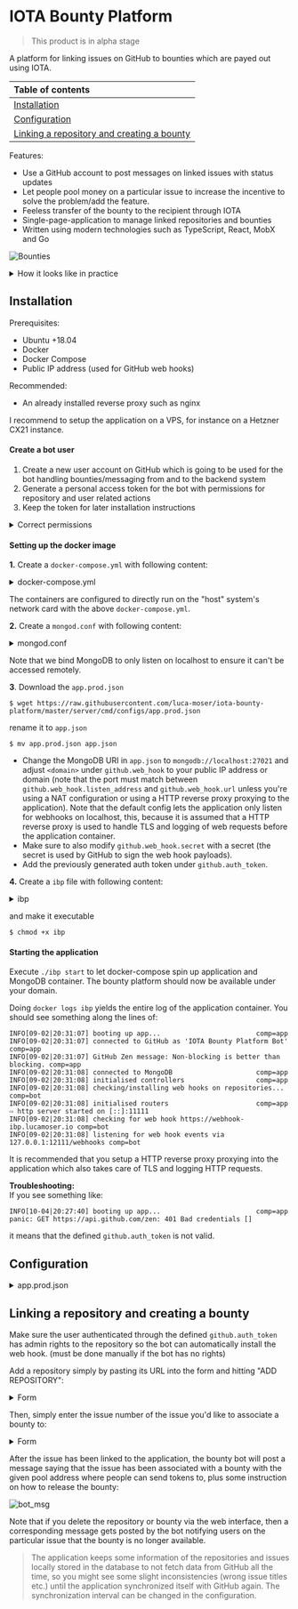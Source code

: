 # IOTA Bounty Platform

> This product is in alpha stage

A platform for linking issues on GitHub to bounties which are payed out using IOTA.

|Table of contents|
|:----|
| [Installation](#installation)
| [Configuration](#configuration)|
| [Linking a repository and creating a bounty](#linking-a-repository-and-creating-a-bounty)|

Features:
* Use a GitHub account to post messages on linked issues with status updates
* Let people pool money on a particular issue to increase the incentive to solve the problem/add the feature.
* Feeless transfer of the bounty to the recipient through IOTA
* Single-page-application to manage linked repositories and bounties
* Written using modern technologies such as TypeScript, React, MobX and Go

![Bounties](https://i.imgur.com/kyl8MFW.png)

<details>
  <summary>How it looks like in practice</summary>
  
  ![HowItLooksLike](https://i.imgur.com/0oOSvEk.png)
  
</details>

## Installation

Prerequisites:
* Ubuntu +18.04
* Docker
* Docker Compose
* Public IP address (used for GitHub web hooks)

Recommended:
* An already installed reverse proxy such as nginx

I recommend to setup the application on a VPS, for instance on a Hetzner CX21 instance.

#### Create a bot user
1. Create a new user account on GitHub which is going to be used for the bot handling bounties/messaging from
and to the backend system
2. Generate a personal access token for the bot with permissions for repository and user related actions
3. Keep the token for later installation instructions

<details>
  <summary>Correct permissions</summary>
  
    ![permissions](https://i.imgur.com/ssVjiTy.png)
  
</details>

#### Setting up the docker image

__1.__ Create a `docker-compose.yml` with following content:
<details>
  <summary>docker-compose.yml</summary>
  
    ```
    version: '3.3'
    
    services:
        ibp:
            image: 'lucamoser/ibp:0.1.0'
            hostname: ibp
            container_name: ibp
            stdin_open: true
            tty: true
            restart: always
            volumes:
                - './app.json:/app/configs/app.json'
                - '/etc/ssl/certs:/etc/ssl/certs:ro'
                - '/etc/localtime:/etc/localtime:ro'
            command: start
            network_mode: "host"
        ibpmongo:
            image: mongo:4.1
            hostname: ibpmongo
            container_name: ibpmongo
            stdin_open: true
            tty: true
            restart: always
            volumes:
                - './db:/data/db'
                - './mongod.conf:/etc/mongo/mongod.conf'
                - '/etc/ssl/certs:/etc/ssl/certs:ro'
                - '/etc/localtime:/etc/localtime:ro'
            command: --port 27021 --bind_ip=127.0.0.1
            network_mode: "host"
    ```
  
</details>

The containers are configured to directly run on the "host" system's network card with the above
`docker-compose.yml`.

__2.__ Create a `mongod.conf` with following content:
<details>
  <summary>mongod.conf</summary>
  
  ```
  # mongod.conf
  
  # for documentation of all options, see:
  #   http://docs.mongodb.org/manual/reference/configuration-options/
  
  # where to write logging data.
  systemLog:
    destination: file
    logAppend: true
    path: /var/log/mongodb/mongod.log
  
  # Where and how to store data.
  storage:
    dbPath: /var/lib/mongo
    journal:
      enabled: true
  #  engine:
  #  wiredTiger:
  
  # how the process runs
  processManagement:
    pidFilePath: /var/run/mongodb/mongod.pid  # location of pidfile
    timeZoneInfo: /usr/share/zoneinfo
  
  # network interfaces
  net:
    port: 27021
    bindIp: 127.0.0.1  # Enter 0.0.0.0,:: to bind to all IPv4 and IPv6 addresses or, alternatively, use the net.bindIpAll setting.
  
  
  #security:
  
  #operationProfiling:
  
  #replication:
  
  #sharding:
  
  ## Enterprise-Only Options
  ```
</details>

Note that we bind MongoDB to only listen on localhost to ensure it can't be accessed remotely.

__3__. Download the `app.prod.json`
``` 
$ wget https://raw.githubusercontent.com/luca-moser/iota-bounty-platform/master/server/cmd/configs/app.prod.json
```
rename it to `app.json`
```
$ mv app.prod.json app.json
```

* Change the MongoDB URI in `app.json` to `mongodb://localhost:27021` and adjust `<domain>` 
under `github.web_hook` to your public IP address or domain (note that the port must match between 
`github.web_hook.listen_address` and `github.web_hook.url` unless you're using a NAT configuration or
using a HTTP reverse proxy proxying to the application). Note that the default config lets the application
only listen for webhooks on localhost, this, because it is assumed that a HTTP reverse proxy is used
to handle TLS and logging of web requests before the application container.
* Make sure to also modify `github.web_hook.secret` with a secret (the secret is used by GitHub to sign 
the web hook payloads).
* Add the previously generated auth token under `github.auth_token`.

__4.__ Create a `ibp` file with following content:
<details>
  <summary>ibp</summary>
  
    ```
    #!/bin/bash
    
    if [[ $1 == 'start' ]]
    then
            echo 'starting ibp...'
            docker-compose -p ibp up -d
    elif [[ $1 == 'stop' ]]
    then
            echo 'stoppping ibp...'
            docker-compose -p ibp stop
    elif [[ $1 == 'restart' ]]
    then
            echo 'restarting ibp...'
            docker-compose -p ibp restart
    elif [[ $1 == 'reinit' ]]
    then
            echo 'reinitialising ibp...'
            docker-compose -p ibp stop
            docker-compose -p ibp rm -f
            docker-compose -p ibp up -d
    elif [[ $1 == 'destroy' ]]
    then
            echo 'destroying ibp containers...'
            docker-compose -p ibp rm -f
    else
            echo 'commands: <start,stop,restart,reinit,destroy>'
    fi
    ```
</details>

and make it executable
```
$ chmod +x ibp
```

#### Starting the application

Execute `./ibp start` to let docker-compose spin up application and MongoDB container.
The bounty platform should now be available under your domain.

Doing `docker logs ibp` yields the entire log of the application container. You should see something
along the lines of:
```
INFO[09-02|20:31:07] booting up app...                        comp=app
INFO[09-02|20:31:07] connected to GitHub as 'IOTA Bounty Platform Bot' comp=app
INFO[09-02|20:31:07] GitHub Zen message: Non-blocking is better than blocking. comp=app
INFO[09-02|20:31:08] connected to MongoDB                     comp=app
INFO[09-02|20:31:08] initialised controllers                  comp=app
INFO[09-02|20:31:08] checking/installing web hooks on repositories... comp=bot
INFO[09-02|20:31:08] initialised routers                      comp=app
⇨ http server started on [::]:11111
INFO[09-02|20:31:08] checking for web hook https://webhook-ibp.lucamoser.io comp=bot
INFO[09-02|20:31:08] listening for web hook events via 127.0.0.1:12111/webhooks comp=bot
```

It is recommended that you setup a HTTP reverse proxy proxying into the application which also takes
care of TLS and logging HTTP requests.

**Troubleshooting:**  
If you see something like:
```
INFO[10-04|20:27:40] booting up app...                        comp=app
panic: GET https://api.github.com/zen: 401 Bad credentials []
```
it means that the defined `github.auth_token` is not valid.

## Configuration

<details>
  <summary>app.prod.json</summary>
  
```
{
  "name": "ibp",
  "dev": false,
  "debug_logger_enabled": false,
  "github": {
    // the auth token used to identify the bot from the application against GitHub
    "auth_token": "",
    "web_hook": {
      // the URL which will be installed as the web hook on GitHub
      "url": "https://<domain>",
      // the path after the URL to which the web hooks are sent to
      // the application automatically adds a concatenation of "url" + "url_path"
      // if the auth token authenticated user has enough permission to do so
      "url_path": "/webhooks",
      // a secret GitHub uses to sign the web hook payload messages
      "secret": "<secret-key>",
      // the address/port at which the application listens for web hooks
      "listen_address": "1276.0.0.1:12111",
      // whether the web hook should verify the certificate of the defined endpoint
      // before sending a web hook payload message
      "tls": false
    },
    // the interval at which linked repositories and issues are synchronized
    // with the application
    "sync_interval_seconds": 300
  },
  "account": {
    // the node to use to communicate with the IOTA network
    "node": "https://trinity.iota-tangle.io:14265",
    // the minimum weight magntitude used by the configured IOTA network
    "mwm": 14,
    // the depth to use to get transactions to approve
    "gtta_depth": 3,
    // the security level used for the outgoing bounty transfer to the recipient
    "security_level": 2,
    // the NTP server to use within accounts (not used currently)
    "ntp_server": "time.google.com"
  },
  "db": {
    // the URI to the MongoDB instance
    "uri": "mongodb://localhost:27017",
    // the database name in which to store application data
    "dbname": "ibp",
    // the collection name 
    "collname": "accounts"
  },
  "http": {
    // the domain under which the application is running
    "domain": "iota-bounty-platform.io",
    // the address and port at which the single-page-application will be served from
    "listen_address": "0.0.0.0:11111",
    // the folders containing the frontend assets
    // doesn't need to be touched when using the Docker image
    "assets": {
      "static": "./assets",
      "favicon": "./assets/img/favicon.ico",
      "html": "./assets/html"
    },
    // whether to log HTTP requests
    "logRequests": false
  }
}
```
  
</details>

## Linking a repository and creating a bounty

Make sure the user authenticated through the defined `github.auth_token` has admin rights to the repository
so the bot can automatically install the web hook. (must be done manually if the bot has no rights)

Add a repository simply by pasting its URL into the form and hitting "ADD REPOSITORY":
<details>
  <summary>Form</summary>
  
  ![add_repo](https://i.imgur.com/KgLRsmB.png)
</details>

Then, simply enter the issue number of the issue you'd like to associate a bounty to:
<details>
  <summary>Form</summary>
  
  ![link_issue](https://i.imgur.com/B4fkIzY.png)
</details>

After the issue has been linked to the application, the bounty bot will post a message saying
that the issue has been associated with a bounty with the given pool address where people can send tokens to,
plus some instruction on how to release the bounty:

![bot_msg](https://i.imgur.com/A4PuX1R.png) 

Note that if you delete the repository or bounty via the web interface, then a corresponding message gets
posted by the bot notifying users on the particular issue that the bounty is no longer available.

> The application keeps some information of the repositories and issues locally stored in the database to
> not fetch data from GitHub all the time, so you might see some slight inconsistencies 
> (wrong issue titles etc.) until the application synchronized itself with GitHub again.
> The synchronization interval can be changed in the configuration.